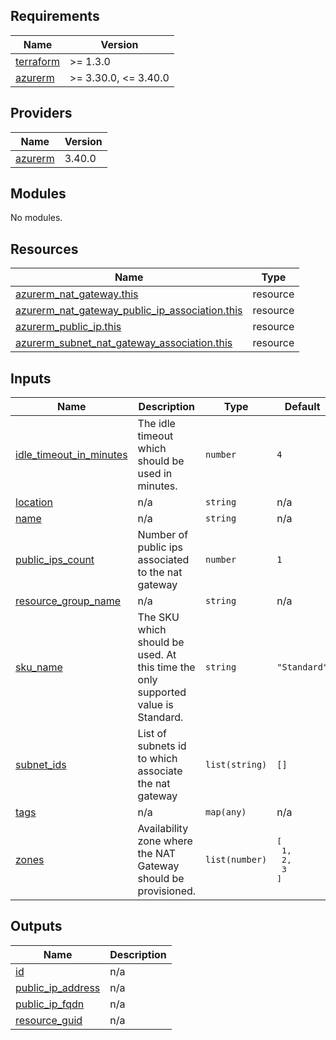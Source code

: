 <!-- markdownlint-disable -->
<!-- BEGINNING OF PRE-COMMIT-TERRAFORM DOCS HOOK -->
## Requirements

| Name | Version |
|------|---------|
| <a name="requirement_terraform"></a> [terraform](#requirement\_terraform) | >= 1.3.0 |
| <a name="requirement_azurerm"></a> [azurerm](#requirement\_azurerm) | >= 3.30.0, <= 3.40.0 |

## Providers

| Name | Version |
|------|---------|
| <a name="provider_azurerm"></a> [azurerm](#provider\_azurerm) | 3.40.0 |

## Modules

No modules.

## Resources

| Name | Type |
|------|------|
| [azurerm_nat_gateway.this](https://registry.terraform.io/providers/hashicorp/azurerm/latest/docs/resources/nat_gateway) | resource |
| [azurerm_nat_gateway_public_ip_association.this](https://registry.terraform.io/providers/hashicorp/azurerm/latest/docs/resources/nat_gateway_public_ip_association) | resource |
| [azurerm_public_ip.this](https://registry.terraform.io/providers/hashicorp/azurerm/latest/docs/resources/public_ip) | resource |
| [azurerm_subnet_nat_gateway_association.this](https://registry.terraform.io/providers/hashicorp/azurerm/latest/docs/resources/subnet_nat_gateway_association) | resource |

## Inputs

| Name | Description | Type | Default | Required |
|------|-------------|------|---------|:--------:|
| <a name="input_idle_timeout_in_minutes"></a> [idle\_timeout\_in\_minutes](#input\_idle\_timeout\_in\_minutes) | The idle timeout which should be used in minutes. | `number` | `4` | no |
| <a name="input_location"></a> [location](#input\_location) | n/a | `string` | n/a | yes |
| <a name="input_name"></a> [name](#input\_name) | n/a | `string` | n/a | yes |
| <a name="input_public_ips_count"></a> [public\_ips\_count](#input\_public\_ips\_count) | Number of public ips associated to the nat gateway | `number` | `1` | no |
| <a name="input_resource_group_name"></a> [resource\_group\_name](#input\_resource\_group\_name) | n/a | `string` | n/a | yes |
| <a name="input_sku_name"></a> [sku\_name](#input\_sku\_name) | The SKU which should be used. At this time the only supported value is Standard. | `string` | `"Standard"` | no |
| <a name="input_subnet_ids"></a> [subnet\_ids](#input\_subnet\_ids) | List of subnets id to which associate the nat gateway | `list(string)` | `[]` | no |
| <a name="input_tags"></a> [tags](#input\_tags) | n/a | `map(any)` | n/a | yes |
| <a name="input_zones"></a> [zones](#input\_zones) | Availability zone where the NAT Gateway should be provisioned. | `list(number)` | <pre>[<br>  1,<br>  2,<br>  3<br>]</pre> | no |

## Outputs

| Name | Description |
|------|-------------|
| <a name="output_id"></a> [id](#output\_id) | n/a |
| <a name="output_public_ip_address"></a> [public\_ip\_address](#output\_public\_ip\_address) | n/a |
| <a name="output_public_ip_fqdn"></a> [public\_ip\_fqdn](#output\_public\_ip\_fqdn) | n/a |
| <a name="output_resource_guid"></a> [resource\_guid](#output\_resource\_guid) | n/a |
<!-- END OF PRE-COMMIT-TERRAFORM DOCS HOOK -->
